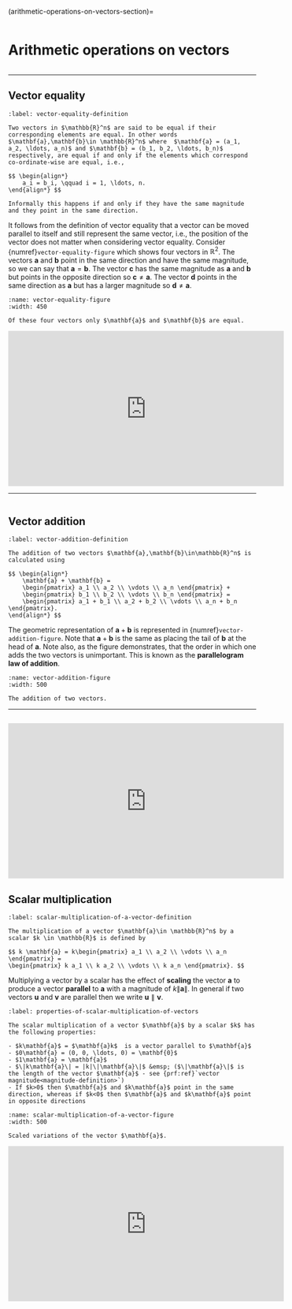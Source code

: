 (arithmetic-operations-on-vectors-section)=

```{index} Vector ; arithmetic
```

# Arithmetic operations on vectors

```{index} Vector ; equality
```

---

## Vector equality

```{prf:definition} Vector equality
:label: vector-equality-definition

Two vectors in $\mathbb{R}^n$ are said to be equal if their corresponding elements are equal. In other words $\mathbf{a},\mathbf{b}\in \mathbb{R}^n$ where  $\mathbf{a} = (a_1, a_2, \ldots, a_n)$ and $\mathbf{b} = (b_1, b_2, \ldots, b_n)$ respectively, are equal if and only if the elements which correspond co-ordinate-wise are equal, i.e.,

$$ \begin{align*}
    a_i = b_i, \qquad i = 1, \ldots, n.
\end{align*} $$

Informally this happens if and only if they have the same magnitude and they point in the same direction.
```

It follows from the definition of vector equality that a vector can be moved parallel to itself and still represent the same vector, i.e., the position of the vector does not matter when considering vector equality. Consider {numref}`vector-equality-figure` which shows four vectors in $\mathbb{R}^2$. The vectors $\mathbf{a}$ and $\mathbf{b}$ point in the same direction and have the same magnitude, so we can say that $\mathbf{a}=\mathbf{b}$. The vector $\mathbf{c}$ has the same magnitude as $\mathbf{a}$ and $\mathbf{b}$ but points in the opposite direction so $\mathbf{c}\neq \mathbf{a}$. The vector $\mathbf{d}$ points in the same direction as $\mathbf{a}$ but has a larger magnitude so $\mathbf{d} \neq \mathbf{a}$.

```{figure} /_images/3_vector_equality.svg
:name: vector-equality-figure
:width: 450

Of these four vectors only $\mathbf{a}$ and $\mathbf{b}$ are equal.
```

<iframe width="560" height="315" src="https://www.youtube.com/embed/3-LCn_dGzaY?si=cVYwoonebowFvY9c&amp;start=193" title="YouTube video player" frameborder="0" allow="accelerometer; autoplay; clipboard-write; encrypted-media; gyroscope; picture-in-picture; web-share" allowfullscreen></iframe>

---

```{index} Vector ; addition
```

## Vector addition

```{prf:definition} Addition of two vectors
:label: vector-addition-definition

The addition of two vectors $\mathbf{a},\mathbf{b}\in\mathbb{R}^n$ is calculated using

$$ \begin{align*}
    \mathbf{a} + \mathbf{b} = 
    \begin{pmatrix} a_1 \\ a_2 \\ \vdots \\ a_n \end{pmatrix} + 
    \begin{pmatrix} b_1 \\ b_2 \\ \vdots \\ b_n \end{pmatrix} =
    \begin{pmatrix} a_1 + b_1 \\ a_2 + b_2 \\ \vdots \\ a_n + b_n \end{pmatrix}.
\end{align*} $$
```

The geometric representation of $\mathbf{a}+\mathbf{b}$ is represented in {numref}`vector-addition-figure`. Note that $\mathbf{a}+\mathbf{b}$ is the same as placing the tail of $\mathbf{b}$ at the head of $\mathbf{a}$. Note also, as the figure demonstrates, that the order in which one adds the two vectors is unimportant. This is known as the **parallelogram law of addition**.

```{figure} ../_images/3_vector_addition.svg
:name: vector-addition-figure
:width: 500

The addition of two vectors.
```

---

```{index} Vector ; scalar multiplication
```

<iframe width="560" height="315" src="https://www.youtube.com/embed/3-LCn_dGzaY?si=qIgrJAb_Uo0f_cuM&amp;start=251" title="YouTube video player" frameborder="0" allow="accelerometer; autoplay; clipboard-write; encrypted-media; gyroscope; picture-in-picture; web-share" allowfullscreen></iframe>

## Scalar multiplication

```{prf:definition} Scalar multiplication of a vector
:label: scalar-multiplication-of-a-vector-definition

The multiplication of a vector $\mathbf{a}\in \mathbb{R}^n$ by a scalar $k \in \mathbb{R}$ is defined by

$$ k \mathbf{a} = k\begin{pmatrix} a_1 \\ a_2 \\ \vdots \\ a_n \end{pmatrix} =
\begin{pmatrix} k a_1 \\ k a_2 \\ \vdots \\ k a_n \end{pmatrix}. $$
```

Multiplying a vector by a scalar has the effect of **scaling** the vector $\mathbf{a}$ to produce a vector **parallel** to $\mathbf{a}$ with a magnitude of $k\|\mathbf{a}\|$. In general if two vectors $\mathbf{u}$ and $\mathbf{v}$ are parallel then we write $\mathbf{u} \parallel \mathbf{v}$.

```{prf:theorem} Properties of scalar multiplication of vectors
:label: properties-of-scalar-multiplication-of-vectors

The scalar multiplication of a vector $\mathbf{a}$ by a scalar $k$ has the following properties:

- $k\mathbf{a}$ = $\mathbf{a}k$  is a vector parallel to $\mathbf{a}$
- $0\mathbf{a} = (0, 0, \ldots, 0) = \mathbf{0}$
- $1\mathbf{a} = \mathbf{a}$
- $\|k\mathbf{a}\| = |k|\|\mathbf{a}\|$ &emsp; ($\|\mathbf{a}\|$ is the length of the vector $\mathbf{a}$ - see {prf:ref}`vector magnitude<magnitude-definition>`)
- If $k>0$ then $\mathbf{a}$ and $k\mathbf{a}$ point in the same direction, whereas if $k<0$ then $\mathbf{a}$ and $k\mathbf{a}$ point in opposite directions
```

```{figure} /_images/3_scalar_multiplication_of_a_vector.svg
:name: scalar-multiplication-of-a-vector-figure
:width: 500

Scaled variations of the vector $\mathbf{a}$.
```

<iframe width="560" height="315" src="https://www.youtube.com/embed/3-LCn_dGzaY?si=GddwhVCdc0fnfd2P&amp;start=317" title="YouTube video player" frameborder="0" allow="accelerometer; autoplay; clipboard-write; encrypted-media; gyroscope; picture-in-picture; web-share" allowfullscreen></iframe>